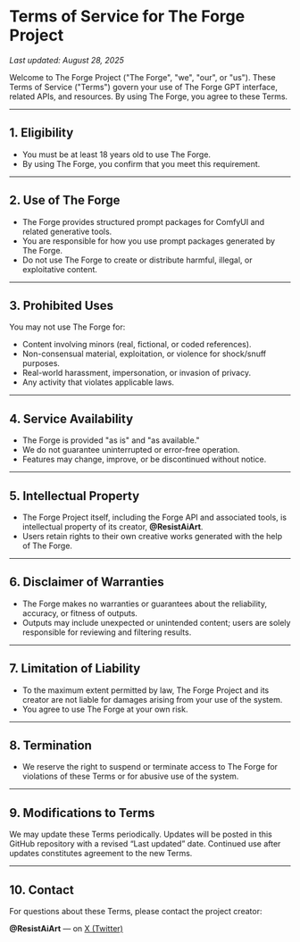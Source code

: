 # Terms of Service for The Forge Project

_Last updated: August 28, 2025_

Welcome to The Forge Project ("The Forge", "we", "our", or "us"). These Terms of Service ("Terms") govern your use of The Forge GPT interface, related APIs, and resources. By using The Forge, you agree to these Terms.

---

## 1. Eligibility
- You must be at least 18 years old to use The Forge.
- By using The Forge, you confirm that you meet this requirement.

---

## 2. Use of The Forge
- The Forge provides structured prompt packages for ComfyUI and related generative tools.
- You are responsible for how you use prompt packages generated by The Forge.
- Do not use The Forge to create or distribute harmful, illegal, or exploitative content.

---

## 3. Prohibited Uses
You may not use The Forge for:
- Content involving minors (real, fictional, or coded references).
- Non-consensual material, exploitation, or violence for shock/snuff purposes.
- Real-world harassment, impersonation, or invasion of privacy.
- Any activity that violates applicable laws.

---

## 4. Service Availability
- The Forge is provided "as is" and "as available."
- We do not guarantee uninterrupted or error-free operation.
- Features may change, improve, or be discontinued without notice.

---

## 5. Intellectual Property
- The Forge Project itself, including the Forge API and associated tools, is intellectual property of its creator, **@ResistAiArt**.
- Users retain rights to their own creative works generated with the help of The Forge.

---

## 6. Disclaimer of Warranties
- The Forge makes no warranties or guarantees about the reliability, accuracy, or fitness of outputs.
- Outputs may include unexpected or unintended content; users are solely responsible for reviewing and filtering results.

---

## 7. Limitation of Liability
- To the maximum extent permitted by law, The Forge Project and its creator are not liable for damages arising from your use of the system.
- You agree to use The Forge at your own risk.

---

## 8. Termination
- We reserve the right to suspend or terminate access to The Forge for violations of these Terms or for abusive use of the system.

---

## 9. Modifications to Terms
We may update these Terms periodically. Updates will be posted in this GitHub repository with a revised “Last updated” date. Continued use after updates constitutes agreement to the new Terms.

---

## 10. Contact
For questions about these Terms, please contact the project creator:

**@ResistAiArt** — on [X (Twitter)](https://twitter.com/ResistAiArt)

